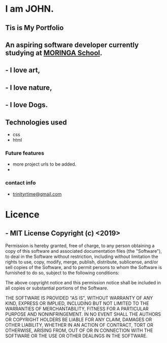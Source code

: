 # I am JOHN.

## Tis is My Portfolio

## An aspiring software developer currently studying at <a href="https://moringaschool.com">MORINGA  School</a>.

## - I love art,
## - I love nature,
## - I love Dogs.

#### 
## Technologies used
- css
- html

### Future features
- more project urls to be added.
-  

### contact info
- trinityrtime@gmail.com

# Licence
## - MIT License Copyright (c) <2019> <TRINITY RACE>

Permission is hereby granted, free of charge, to any person obtaining a copy of this software and associated documentation files (the "Software"), to deal in the Software without restriction, including without limitation the rights to use, copy, modify, merge, publish, distribute, sublicense, and/or sell copies of the Software, and to permit persons to whom the Software is furnished to do so, subject to the following conditions:

The above copyright notice and this permission notice shall be included in all copies or substantial portions of the Software.

THE SOFTWARE IS PROVIDED "AS IS", WITHOUT WARRANTY OF ANY KIND, EXPRESS OR IMPLIED, INCLUDING BUT NOT LIMITED TO THE WARRANTIES OF MERCHANTABILITY, FITNESS FOR A PARTICULAR PURPOSE AND NONINFRINGEMENT. IN NO EVENT SHALL THE AUTHORS OR COPYRIGHT HOLDERS BE LIABLE FOR ANY CLAIM, DAMAGES OR OTHER LIABILITY, WHETHER IN AN ACTION OF CONTRACT, TORT OR OTHERWISE, ARISING FROM, OUT OF OR IN CONNECTION WITH THE SOFTWARE OR THE USE OR OTHER DEALINGS IN THE SOFTWARE.

